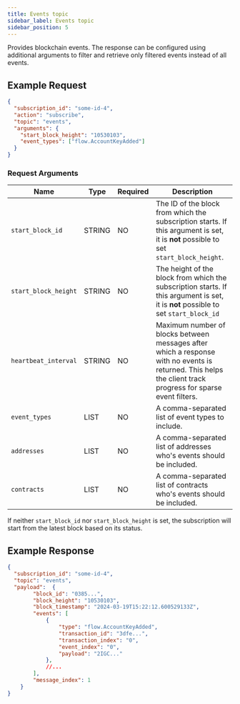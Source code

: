 ```yaml
---
title: Events topic
sidebar_label: Events topic
sidebar_position: 5
---
```


Provides blockchain events. The response can be configured using additional arguments to filter and retrieve only filtered events instead of all events. 

## Example Request

```json
{
  "subscription_id": "some-id-4",
  "action": "subscribe",
  "topic": "events",
  "arguments": {
    "start_block_height": "10530103",
    "event_types": ["flow.AccountKeyAdded"]
  }
}
```  

### Request Arguments

| Name                 | Type   | Required | Description                                                                                                                          |
| -------------------- | ------ | -------- | ------------------------------------------------------------------------------------------------------------------------------------ |
| `start_block_id`     | STRING | NO       | The ID of the block from which the subscription starts. If this argument is set, it is **not** possible to set `start_block_height`. |  |
| `start_block_height` | STRING | NO       | The height of the block from which the subscription starts. If this argument is set, it is **not** possible to set `start_block_id`  |
| `heartbeat_interval` | STRING | NO       | Maximum number of blocks between messages after which a response with no events is returned. This helps the client track progress for sparse event filters. |
| `event_types`        | LIST   | NO       | A comma-separated list of event types to include.                                                                                    |
| `addresses`          | LIST   | NO       | A comma-separated list of addresses who's events should be included.                                                                 |
| `contracts`          | LIST   | NO       | A comma-separated list of contracts who's events should be included.                                                                 |

If neither `start_block_id` nor `start_block_height` is set, the subscription will start from the latest block based on its status.

## Example Response

```json
{
  "subscription_id": "some-id-4",
  "topic": "events",
  "payload":  {
        "block_id": "0385...",
        "block_height": "10530103",
        "block_timestamp": "2024-03-19T15:22:12.600529133Z",
        "events": [
            {
                "type": "flow.AccountKeyAdded",
                "transaction_id": "3dfe...",
                "transaction_index": "0",
                "event_index": "0",
                "payload": "2IGC..."
            },
            //...
        ],
        "message_index": 1
    }
}
```
